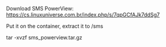 Download SMS PowerView:
https://cs.linuxuniverse.com.br/index.php/s/7qpGCfAJk7ddSg7

Put it on the container, extract it to /sms

tar -xvzf sms_powerview.tar.gz
